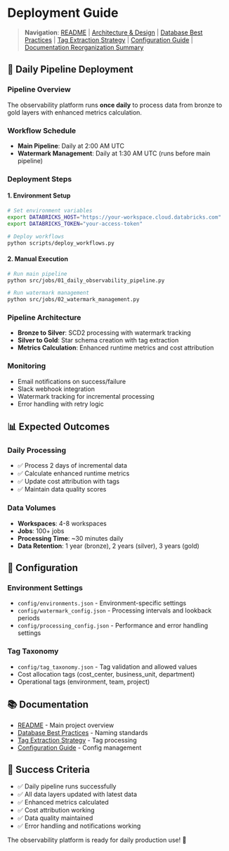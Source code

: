 # Deployment Guide

> **Navigation**: [README](../README.md) | [Architecture & Design](architecture.md) | [Database Best Practices](database_best_practices.md) | [Tag Extraction Strategy](tag_extraction_strategy.md) | [Configuration Guide](config_folder_guide.md) | [Documentation Reorganization Summary](documentation_reorganization_summary.md)

## 🚀 **Daily Pipeline Deployment**

### **Pipeline Overview**
The observability platform runs **once daily** to process data from bronze to gold layers with enhanced metrics calculation.

### **Workflow Schedule**
- **Main Pipeline**: Daily at 2:00 AM UTC
- **Watermark Management**: Daily at 1:30 AM UTC (runs before main pipeline)

### **Deployment Steps**

#### 1. **Environment Setup**
```bash
# Set environment variables
export DATABRICKS_HOST="https://your-workspace.cloud.databricks.com"
export DATABRICKS_TOKEN="your-access-token"

# Deploy workflows
python scripts/deploy_workflows.py
```

#### 2. **Manual Execution**
```bash
# Run main pipeline
python src/jobs/01_daily_observability_pipeline.py

# Run watermark management
python src/jobs/02_watermark_management.py
```

### **Pipeline Architecture**
- **Bronze to Silver**: SCD2 processing with watermark tracking
- **Silver to Gold**: Star schema creation with tag extraction
- **Metrics Calculation**: Enhanced runtime metrics and cost attribution

### **Monitoring**
- Email notifications on success/failure
- Slack webhook integration
- Watermark tracking for incremental processing
- Error handling with retry logic

## 📊 **Expected Outcomes**

### **Daily Processing**
- ✅ Process 2 days of incremental data
- ✅ Calculate enhanced runtime metrics
- ✅ Update cost attribution with tags
- ✅ Maintain data quality scores

### **Data Volumes**
- **Workspaces**: 4-8 workspaces
- **Jobs**: 100+ jobs
- **Processing Time**: ~30 minutes daily
- **Data Retention**: 1 year (bronze), 2 years (silver), 3 years (gold)

## 🔧 **Configuration**

### **Environment Settings**
- `config/environments.json` - Environment-specific settings
- `config/watermark_config.json` - Processing intervals and lookback periods
- `config/processing_config.json` - Performance and error handling settings

### **Tag Taxonomy**
- `config/tag_taxonomy.json` - Tag validation and allowed values
- Cost allocation tags (cost_center, business_unit, department)
- Operational tags (environment, team, project)

## 📚 **Documentation**

- [README](README.md) - Main project overview
- [Database Best Practices](docs/database_best_practices.md) - Naming standards
- [Tag Extraction Strategy](docs/tag_extraction_strategy.md) - Tag processing
- [Configuration Guide](docs/config_folder_guide.md) - Config management

## 🎯 **Success Criteria**

- ✅ Daily pipeline runs successfully
- ✅ All data layers updated with latest data
- ✅ Enhanced metrics calculated
- ✅ Cost attribution working
- ✅ Data quality maintained
- ✅ Error handling and notifications working

The observability platform is ready for daily production use! 🚀
